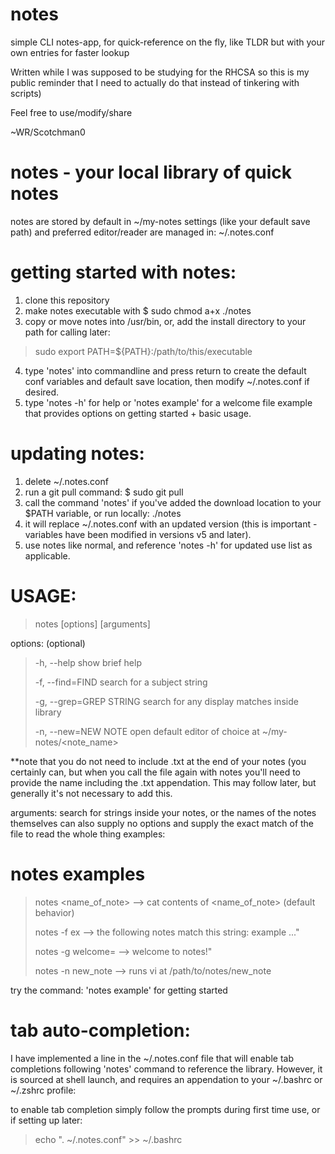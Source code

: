 # notes
simple CLI notes-app, for quick-reference on the fly, like TLDR but with your own entries for faster lookup

Written while I was supposed to be studying for the RHCSA so this is my public reminder that I need to actually do that instead of tinkering with scripts)

Feel free to use/modify/share

~WR/Scotchman0


# notes - your local library of quick notes
 
notes are stored by default in ~/my-notes 
settings (like your default save path) and preferred editor/reader are managed in: ~/.notes.conf

# getting started with notes: 
1. clone this repository
2. make notes executable with $ sudo chmod a+x ./notes
3. copy or move notes into /usr/bin, or, add the install directory to your path for calling later:
> sudo export PATH=${PATH}:/path/to/this/executable
4. type 'notes' into commandline and press return to create the default conf variables and default save location, then modify ~/.notes.conf if desired. 
5. type 'notes -h' for help or 'notes example' for a welcome file example that provides options on getting started + basic usage.

# updating notes:
1. delete ~/.notes.conf
2. run a git pull command: $ sudo git pull
3. call the command 'notes' if you've added the download location to your $PATH variable, or run locally: ./notes
4. it will replace ~/.notes.conf with an updated version (this is important -variables have been modified in versions v5 and later).
5. use notes like normal, and reference 'notes -h' for updated use list as applicable.

# USAGE:

> notes [options] [arguments]
 
options: (optional)
> -h, --help                show brief help
> 
> -f, --find=FIND           search for a subject string
> 
> -g, --grep=GREP STRING    search for any display matches inside library
> 
> -n, --new=NEW NOTE open default editor of choice at ~/my-notes/<note_name>

**note that you do not need to include .txt at the end of your notes (you certainly can, but when you call the file again with notes you'll need to provide the name including the .txt appendation. This may follow later, but generally it's not necessary to add this.
 
arguments:
search for strings inside your notes, or the names of the notes themselves
can also supply no options and supply the exact match of the file to read the whole thing
examples:
 
# notes examples
> notes <name_of_note> --> cat contents of <name_of_note> (default behavior)
>
> notes -f ex --> the following notes match this string: example ..." 
> 
> notes -g welcome= --> welcome to notes!"
> 
> notes -n new_note --> runs vi at /path/to/notes/new_note

try the command: 'notes example' for getting started


# tab auto-completion:

I have implemented a line in the ~/.notes.conf file that will enable tab completions following 'notes' command to reference the library. 
However, it is sourced at shell launch, and requires an appendation to your ~/.bashrc or ~/.zshrc profile:

to enable tab completion simply follow the prompts during first time use, or if setting up later:

> echo ". ~/.notes.conf" >> ~/.bashrc

